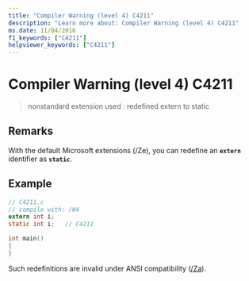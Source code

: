 ```yaml
---
title: "Compiler Warning (level 4) C4211"
description: "Learn more about: Compiler Warning (level 4) C4211"
ms.date: 11/04/2016
f1_keywords: ["C4211"]
helpviewer_keywords: ["C4211"]
---
```

# Compiler Warning (level 4) C4211

> nonstandard extension used : redefined extern to static

## Remarks

With the default Microsoft extensions (/Ze), you can redefine an **`extern`** identifier as **`static`**.

## Example

```c
// C4211.c
// compile with: /W4
extern int i;
static int i;   // C4211

int main()
{
}
```

Such redefinitions are invalid under ANSI compatibility ([/Za](../../build/reference/za-ze-disable-language-extensions.md)).
